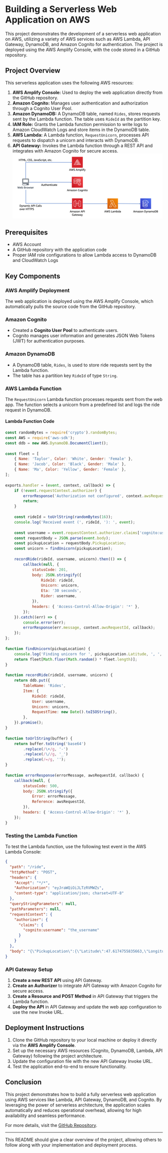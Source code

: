 # Building a Serverless Web Application on AWS

This project demonstrates the development of a serverless web application on AWS, utilizing a variety of AWS services such as AWS Lambda, API Gateway, DynamoDB, and Amazon Cognito for authentication. The project is deployed using the AWS Amplify Console, with the code stored in a GitHub repository.

## Project Overview

This serverless application uses the following AWS resources:

1. **AWS Amplify Console:** Used to deploy the web application directly from the GitHub repository.
2. **Amazon Cognito:** Manages user authentication and authorization through a Cognito User Pool.
3. **Amazon DynamoDB:** A DynamoDB table, named `Rides`, stores requests sent by the Lambda function. The table uses `RideId` as the partition key.
4. **IAM Role:** Grants the Lambda function permission to write logs to Amazon CloudWatch Logs and store items in the DynamoDB table.
5. **AWS Lambda:** A Lambda function, `RequestUnicorn`, processes API requests to dispatch a unicorn and interacts with DynamoDB.
6. **API Gateway:** Invokes the Lambda function through a REST API and integrates with Amazon Cognito for secure access.
![Alt text](/Building-a-serverless-webapp-on-aws.png)

## Prerequisites

- AWS Account
- A GitHub repository with the application code
- Proper IAM role configurations to allow Lambda access to DynamoDB and CloudWatch Logs

## Key Components

### AWS Amplify Deployment

The web application is deployed using the AWS Amplify Console, which automatically pulls the source code from the GitHub repository.

### Amazon Cognito

- Created a **Cognito User Pool** to authenticate users.
- Cognito manages user information and generates JSON Web Tokens (JWT) for authentication purposes.

### Amazon DynamoDB

- A DynamoDB table, `Rides`, is used to store ride requests sent by the Lambda function.
- The table has a partition key `RideId` of type `String`.

### AWS Lambda Function

The `RequestUnicorn` Lambda function processes requests sent from the web app. The function selects a unicorn from a predefined list and logs the ride request in DynamoDB.

#### Lambda Function Code

```javascript
const randomBytes = require('crypto').randomBytes;
const AWS = require('aws-sdk');
const ddb = new AWS.DynamoDB.DocumentClient();

const fleet = [
    { Name: 'Taylor', Color: 'White', Gender: 'Female' },
    { Name: 'Jacob', Color: 'Black', Gender: 'Male' },
    { Name: 'Ma', Color: 'Yellow', Gender: 'Female' },
];

exports.handler = (event, context, callback) => {
    if (!event.requestContext.authorizer) {
        errorResponse('Authorization not configured', context.awsRequestId, callback);
        return;
    }

    const rideId = toUrlString(randomBytes(16));
    console.log('Received event (', rideId, '): ', event);

    const username = event.requestContext.authorizer.claims['cognito:username'];
    const requestBody = JSON.parse(event.body);
    const pickupLocation = requestBody.PickupLocation;
    const unicorn = findUnicorn(pickupLocation);

    recordRide(rideId, username, unicorn).then(() => {
        callback(null, {
            statusCode: 201,
            body: JSON.stringify({
                RideId: rideId,
                Unicorn: unicorn,
                Eta: '30 seconds',
                Rider: username,
            }),
            headers: { 'Access-Control-Allow-Origin': '*' },
        });
    }).catch((err) => {
        console.error(err);
        errorResponse(err.message, context.awsRequestId, callback);
    });
};

function findUnicorn(pickupLocation) {
    console.log('Finding unicorn for ', pickupLocation.Latitude, ', ', pickupLocation.Longitude);
    return fleet[Math.floor(Math.random() * fleet.length)];
}

function recordRide(rideId, username, unicorn) {
    return ddb.put({
        TableName: 'Rides',
        Item: {
            RideId: rideId,
            User: username,
            Unicorn: unicorn,
            RequestTime: new Date().toISOString(),
        },
    }).promise();
}

function toUrlString(buffer) {
    return buffer.toString('base64')
        .replace(/\+/g, '-')
        .replace(/\//g, '_')
        .replace(/=/g, '');
}

function errorResponse(errorMessage, awsRequestId, callback) {
    callback(null, {
        statusCode: 500,
        body: JSON.stringify({
            Error: errorMessage,
            Reference: awsRequestId,
        }),
        headers: { 'Access-Control-Allow-Origin': '*' },
    });
}
```

### Testing the Lambda Function

To test the Lambda function, use the following test event in the AWS Lambda Console:

```json
{
  "path": "/ride",
  "httpMethod": "POST",
  "headers": {
    "Accept": "*/*",
    "Authorization": "eyJraWQiOiJLTzRVMWZs",
    "content-type": "application/json; charset=UTF-8"
  },
  "queryStringParameters": null,
  "pathParameters": null,
  "requestContext": {
    "authorizer": {
      "claims": {
        "cognito:username": "the_username"
      }
    }
  },
  "body": "{\"PickupLocation\":{\"Latitude\":47.6174755835663,\"Longitude\":-122.28837066650185}}"
}
```

### API Gateway Setup

1. **Create a new REST API** using API Gateway.
2. **Create an Authorizer** to integrate API Gateway with Amazon Cognito for secure access.
3. **Create a Resource and POST Method** in API Gateway that triggers the Lambda function.
4. **Deploy the API** in API Gateway and update the web app configuration to use the new Invoke URL.

## Deployment Instructions

1. Clone the GitHub repository to your local machine or deploy it directly via the **AWS Amplify Console**.
2. Set up the necessary AWS resources (Cognito, DynamoDB, Lambda, API Gateway) following the project architecture.
3. Update the configuration file with the new API Gateway Invoke URL.
4. Test the application end-to-end to ensure functionality.

## Conclusion

This project demonstrates how to build a fully serverless web application using AWS services like Lambda, API Gateway, DynamoDB, and Cognito. By leveraging the power of serverless architecture, the application scales automatically and reduces operational overhead, allowing for high availability and seamless performance.

For more details, visit the [GitHub Repository](https://github.com/Shawnty-z/Serverless-web-app-on-aws).

---

This README should give a clear overview of the project, allowing others to follow along with your implementation and deployment process.
